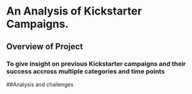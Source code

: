 # An Analysis of Kickstarter Campaigns.

## Overview of Project
### To give insight on previous Kickstarter campaigns and their success accross multiple categories and time points

##Analysis and challenges

